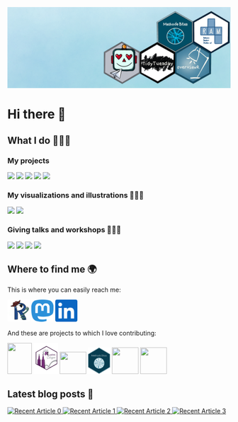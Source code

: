 ![image](https://raw.githubusercontent.com/cosimameyer/cosimameyer/master/img/background_smaller.jpg) 

# Hi there 👋

## What I do 👩🏼‍💻

### My projects
[![](https://github-readme-stats.vercel.app/api/pin/?username=cosimameyer&repo=overviewR)](https://github.com/cosimameyer/overviewR)
[![](https://github-readme-stats.vercel.app/api/pin/?username=cosimameyer&repo=overviewpy)](https://github.com/cosimameyer/overviewpy)
[![](https://github-readme-stats.vercel.app/api/pin/?username=cosimameyer&repo=awesome-pyladies-blogs)](https://github.com/cosimameyer/awesome-pyladies-blogs)
[![](https://github-readme-stats.vercel.app/api/pin/?username=dennis-hammerschmidt&repo=Coro2vid-19)](https://github.com/dennis-hammerschmidt/Coro2vid-19)
[![](https://github-readme-stats.vercel.app/api/pin/?username=dennis-hammerschmidt&repo=telegram-bot)](https://github.com/dennis-hammerschmidt/telegram-bot)
  
### My visualizations and illustrations 👩🏼‍🎨
[![](https://github-readme-stats.vercel.app/api/pin/?username=cosimameyer&repo=TidyTuesday)](https://github.com/cosimameyer/TidyTuesday)
[![](https://github-readme-stats.vercel.app/api/pin/?username=cosimameyer&repo=illustrations)](https://github.com/cosimameyer/illustrations)

### Giving talks and workshops 👩🏼‍💻
[![](https://github-readme-stats.vercel.app/api/pin/?username=cosimameyer&repo=r-python-talk)](https://github.com/cosimameyer/r-python-talk)
[![](https://github-readme-stats.vercel.app/api/pin/?username=cosimameyer&repo=conflict-elections)](https://github.com/cosimameyer/conflict-elections)
[![](https://github-readme-stats.vercel.app/api/pin/?username=cosimameyer&repo=nlp-talk)](https://github.com/cosimameyer/nlp-talk)
[![](https://github-readme-stats.vercel.app/api/pin/?username=cosimameyer&repo=writing_packages)](https://github.com/cosimameyer/writing_packages)

<!--
- 🔦 [**overviewR**](https://github.com/cosimameyer/overviewR) [![CRAN\_Status\_Badge](https://www.r-pkg.org/badges/version/overviewR)](https://cran.r-project.org/package=overviewR) is a neat CRAN package that helps you to get a quick overview of your data
- 🦠 [**Coro2vid-19**](https://github.com/dennis-hammerschmidt/Coro2vid-19) is a search engine that allows you to search > 20,000 scientific articles on coronaviruses for keywords, titles, and authors to discover relevant research in the field - you can try out the [ShinyApp here](https://cosima-meyer.shinyapps.io/coro2vid-19-shinyapp/)
- 🤖 [**Telegram bot**](https://github.com/dennis-hammerschmidt/telegram-bot) that sends you flashcards every morning and evening in Telegram using Python and AWS Lambda
- 👩🏼‍🎨 [**TidyTuesday**](https://github.com/cosimameyer/TidyTuesday) is like a playground for me to try out something new
- 👩🏼‍💻 Giving talks and workshops about [**ShinyApps**](https://github.com/cosimameyer/conflict-elections), [**NLP**](https://github.com/cosimameyer/nlp-talk), and [**package development**](https://cosimameyer.rbind.io/slides/overviewr/talk#1) 
- 🕊 In the past, I also **studied conflicts and development worldwide** and enjoyed teaching courses in computational social sciences and peace and conflict studies at the university. You can find a repository with my [teaching material](https://github.com/cosimameyer/complexities-in-analyzing-conflict-course-material) 👩🏼‍🏫 and material for a [ShinyApp](https://github.com/cosimameyer/conflict-elections) that I created ✨
--> 

## Where to find me 🌍

This is where you can easily reach me:

<a href="https://cosimameyer.com"><img src="https://github.com/cosimameyer/cosimameyer/blob/master/img/featured.png" data-canonical-src="https://cosimameyer.com" width="50" height="50" /></a>
<a href="https://mas.to/@cosima_meyer"><img src="https://github.com/cosimameyer/cosimameyer/blob/master/img/Mastodon_Logotype.png" data-canonical-src="https://mas.to/@cosima_meyer" width="50" height="50" /></a>
<a href="https://www.linkedin.com/in/cosimameyer/"><img src="https://github.com/cosimameyer/cosimameyer/blob/master/img/linkedin.svg" data-canonical-src="https://www.linkedin.com/in/cosimameyer/" width="50" height="50" /></a> 

And these are projects to which I love contributing: 

<a href="https://rladies.org"><img src="https://rladies.org/images/logo.png" data-canonical-src="https://rladies.org" width="55" height="70" /></a>
<a href="https://linktr.ee/rladies_cologne"><img src="https://github.com/rladiescologne/.github/blob/main/profile/R-Ladies_Cologne.png" data-canonical-src="https://linktr.ee/rladies_cologne" width="55" height="70" /></a>
<a href="https://correlaid.org/"><img src="https://i.imgur.com/2bjkz4f.png" data-canonical-src="https://correlaid.org/" width="60" height="50" /></a>
<a href="https://www.mzes.uni-mannheim.de/socialsciencedatalab/"><img src="https://github.com/SocialScienceDataLab/.github/blob/main/DMU-logo.png" data-canonical-src="https://www.mzes.uni-mannheim.de/socialsciencedatalab/" width="50" height="60" /></a>
<a href="https://botsin.space/@pyladies_bot"><img src="https://files.botsin.space/accounts/avatars/109/926/714/108/987/744/original/e868ce8f58d6903f.png" data-canonical-src="https://botsin.space/@pyladies_bot" width="60" height="60" /></a>
<a href="https://botsin.space/@rladies_bot"><img src="https://files.botsin.space/accounts/avatars/109/925/541/689/479/846/original/d27ddb4245ec2a15.png" data-canonical-src="https://botsin.space/@rladies_bot" width="60" height="60" /></a>

## Latest blog posts 📝

<a target="_blank" href="https://github-readme-medium-recent-article.vercel.app/medium/@cosimameyer/0"><img src="https://github-readme-medium-recent-article.vercel.app/medium/@cosimameyer/0" alt="Recent Article 0"> 
<a target="_blank" href="https://github-readme-medium-recent-article.vercel.app/medium/@cosimameyer/1"><img src="https://github-readme-medium-recent-article.vercel.app/medium/@cosimameyer/1" alt="Recent Article 1"> 
<a target="_blank" href="https://github-readme-medium-recent-article.vercel.app/medium/@cosimameyer/2"><img src="https://github-readme-medium-recent-article.vercel.app/medium/@cosimameyer/2" alt="Recent Article 2"> 
<a target="_blank" href="https://github-readme-medium-recent-article.vercel.app/medium/@cosimameyer/3"><img src="https://github-readme-medium-recent-article.vercel.app/medium/@cosimameyer/3" alt="Recent Article 3"> 
